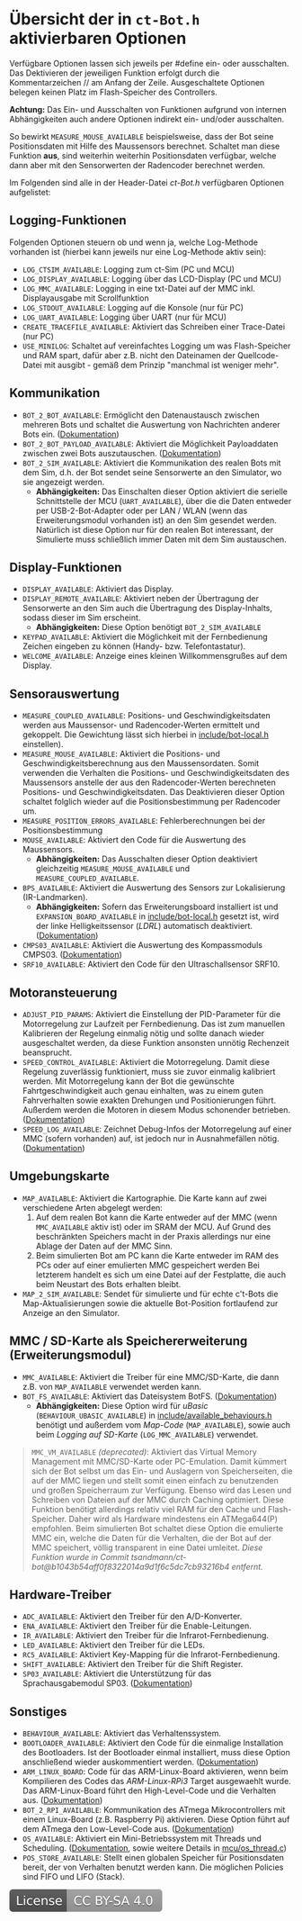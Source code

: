 # Übersicht der in `ct-Bot.h` aktivierbaren Optionen

Verfügbare Optionen lassen sich jeweils per #define ein- oder ausschalten. Das Dektivieren der jeweiligen Funktion erfolgt durch die Kommentarzeichen // am Anfang der Zeile.
Ausgeschaltete Optionen belegen keinen Platz im Flash-Speicher des Controllers.

**Achtung:** Das Ein- und Ausschalten von Funktionen aufgrund von internen Abhängigkeiten auch andere Optionen indirekt ein- und/oder ausschalten.

So bewirkt `MEASURE_MOUSE_AVAILABLE` beispielsweise, dass der Bot seine Positionsdaten mit Hilfe des Maussensors berechnet.
Schaltet man diese Funktion **aus**, sind weiterhin weiterhin Positionsdaten verfügbar, welche dann aber mit den Sensorwerten der Radencoder berechnet werden.

Im Folgenden sind alle in der Header-Datei _ct-Bot.h_ verfügbaren Optionen aufgelistet:

## Logging-Funktionen

Folgenden Optionen steuern ob und wenn ja, welche Log-Methode vorhanden ist (hierbei kann jeweils nur eine Log-Methode aktiv sein):

* `LOG_CTSIM_AVAILABLE`: Logging zum ct-Sim (PC und MCU)
* `LOG_DISPLAY_AVAILABLE`: Logging über das LCD-Display (PC und MCU)
* `LOG_MMC_AVAILABLE`: Logging in eine txt-Datei auf der MMC inkl. Displayausgabe mit Scrollfunktion
* `LOG_STDOUT_AVAILABLE`: Logging auf die Konsole (nur für PC)
* `LOG_UART_AVAILABLE`: Logging über UART (nur für MCU)
* `CREATE_TRACEFILE_AVAILABLE`: Aktiviert das Schreiben einer Trace-Datei (nur PC)
* `USE_MINILOG`: Schaltet auf vereinfachtes Logging um was Flash-Speicher und RAM spart, dafür aber z.B. nicht den Dateinamen der Quellcode-Datei mit ausgibt - gemäß dem Prinzip "manchmal ist weniger mehr".

## Kommunikation

* `BOT_2_BOT_AVAILABLE`: Ermöglicht den Datenaustausch zwischen mehreren Bots und schaltet die Auswertung von Nachrichten anderer Bots ein. ([Dokumentation](../../_tmp_trac_wiki_export/DokuBot2Bot/DokuBot2Bot.md))
* `BOT_2_BOT_PAYLOAD_AVAILABLE`: Aktiviert die Möglichkeit Payloaddaten zwischen zwei Bots auszutauschen. ([Dokumentation](../../_tmp_trac_wiki_export/DokuBot2Bot/DokuBot2Bot.md#Übertragen-weiterer-Daten-als-Payload))
* `BOT_2_SIM_AVAILABLE`: Aktiviert die Kommunikation des realen Bots mit dem Sim, d.h. der Bot sendet seine Sensorwerte an den Simulator, wo sie angezeigt werden.
    * **Abhängigkeiten:** Das Einschalten dieser Option aktiviert die serielle Schnittstelle der MCU (`UART_AVAILABLE`), über die die Daten entweder per USB-2-Bot-Adapter oder per LAN / WLAN (wenn das Erweiterungsmodul vorhanden ist) an den Sim gesendet werden.
Natürlich ist diese Option nur für den realen Bot interessant, der Simulierte muss schließlich immer Daten mit dem Sim austauschen.

## Display-Funktionen

* `DISPLAY_AVAILABLE`: Aktiviert das Display.
* `DISPLAY_REMOTE_AVAILABLE`: Aktiviert neben der Übertragung der Sensorwerte an den Sim auch die Übertragung des Display-Inhalts, sodass dieser im Sim erscheint.
    * **Abhängigkeiten:** Diese Option benötigt `BOT_2_SIM_AVAILABLE`
* `KEYPAD_AVAILABLE`: Aktiviert die Möglichkeit mit der Fernbedienung Zeichen eingeben zu können (Handy- bzw. Telefontastatur).
* `WELCOME_AVAILABLE`: Anzeige eines kleinen Willkommensgrußes auf dem Display.

## Sensorauswertung

* `MEASURE_COUPLED_AVAILABLE`: Positions- und Geschwindigkeitsdaten werden aus Maussensor- und Radencoder-Werten ermittelt und gekoppelt.
Die Gewichtung lässt sich hierbei in [include/bot-local.h](https://github.com/tsandmann/ct-bot/blob/master/include/bot-local.h) einstellen).
* `MEASURE_MOUSE_AVAILABLE`: Aktiviert die Positions- und Geschwindigkeitsberechnung aus den Maussensordaten.
Somit verwenden die Verhalten die Positions- und Geschwindigkeitsdaten des Maussensors anstelle der aus den Radencoder-Werten berechneten Positions- und Geschwindigkeitsdaten.
Das Deaktivieren dieser Option schaltet folglich wieder auf die Positionsbestimmung per Radencoder um.
* `MEASURE_POSITION_ERRORS_AVAILABLE`: Fehlerberechnungen bei der Positionsbestimmung
* `MOUSE_AVAILABLE`: Aktiviert den Code für die Auswertung des Maussensors.
    * **Abhängigkeiten:** Das Ausschalten dieser Option deaktiviert gleichzeitig `MEASURE_MOUSE_AVAILABLE` und `MEASURE_COUPLED_AVAILABLE`.
* `BPS_AVAILABLE`: Aktiviert die Auswertung des Sensors zur Lokalisierung (IR-Landmarken).
    * **Abhängigkeiten:** Sofern das Erweiterungsboard installiert ist und `EXPANSION_BOARD_AVAILABLE` in [include/bot-local.h](https://github.com/tsandmann/ct-bot/blob/master/include/bot-local.h) gesetzt ist, wird der linke Helligkeitssensor (*LDRL*) automatisch deaktiviert. ([Dokumentation](../../_tmp_trac_wiki_export/Localization/Localization.md))
* `CMPS03_AVAILABLE`: Aktiviert die Auswertung des Kompassmoduls CMPS03. ([Dokumentation](../../_tmp_trac_wiki_export/HWErweiterungen/HWErweiterungen.md#CMPS03-Kompass))
* `SRF10_AVAILABLE`: Aktiviert den Code für den Ultraschallsensor SRF10.

## Motoransteuerung

* `ADJUST_PID_PARAMS`: Aktiviert die Einstellung der PID-Parameter für die Motorregelung zur Laufzeit per Fernbedienung.
Das ist zum manuellen Kalibrieren der Regelung einmalig nötig und sollte danach wieder ausgeschaltet werden, da diese Funktion ansonsten unnötig Rechenzeit beansprucht.
* `SPEED_CONTROL_AVAILABLE`: Aktiviert die Motorregelung. Damit diese Regelung zuverlässig funktioniert, muss sie zuvor einmalig kalibriert werden.
Mit Motorregelung kann der Bot die gewünschte Fahrtgeschwindigkeit auch genau einhalten, was zu einem guten Fahrverhalten sowie exakten Drehungen und Positionierungen führt.
Außerdem werden die Motoren in diesem Modus schonender betrieben. ([Dokumentation](../../_tmp_trac_wiki_export/ct-Bot-Software-Aktuatoren/ct-Bot-Software-Aktuatoren.md))
* `SPEED_LOG_AVAILABLE`: Zeichnet Debug-Infos der Motorregelung auf einer MMC (sofern vorhanden) auf, ist jedoch nur in Ausnahmefällen nötig. ([Dokumentation](../../_tmp_trac_wiki_export/ct-Bot-Software-Aktuatoren/ct-Bot-Software-Aktuatoren.md#Die-Logging-Funktion))

## Umgebungskarte

* `MAP_AVAILABLE`: Aktiviert die Kartographie. Die Karte kann auf zwei verschiedene Arten abgelegt werden:
    1. Auf dem realen Bot kann die Karte entweder auf der MMC (wenn `MMC_AVAILABLE` aktiv ist) oder im SRAM der MCU. Auf Grund des beschränkten Speichers macht in der Praxis allerdings nur eine Ablage der Daten auf der MMC Sinn.
    2. Beim simulierten Bot am PC kann die Karte entweder im RAM des PCs oder auf einer emulierten MMC gespeichert werden Bei letzterem handelt es sich um eine Datei auf der Festplatte, die auch beim Neustart des Bots erhalten bleibt.
* `MAP_2_SIM_AVAILABLE`: Sendet für simulierte und für echte c't-Bots die Map-Aktualisierungen sowie die aktuelle Bot-Position fortlaufend zur Anzeige an den Simulator.

## MMC / SD-Karte als Speichererweiterung (Erweiterungsmodul)

* `MMC_AVAILABLE`: Aktiviert die Treiber für eine MMC/SD-Karte, die dann z.B. von `MAP_AVAILABLE` verwendet werden kann.
* `BOT_FS_AVAILABLE`: Aktiviert das Dateisystem BotFS. ([Dokumentation](../../_tmp_trac_wiki_export/deprecated/DokuBotFs/DokuBotFs.md))
    * **Abhängigkeiten:** Diese Option wird für _uBasic_ (`BEHAVIOUR_UBASIC_AVAILABLE`) in [include/available_behaviours.h](https://github.com/tsandmann/ct-bot/blob/master/include/available_behaviours.h) benötigt
    und außerdem vom _Map-Code_ (`MAP_AVAILABLE`), sowie auch beim _Logging auf SD-Karte_ (`LOG_MMC_AVAILABLE`) verwendet.
> `MMC_VM_AVAILABLE` _(deprecated)_: Aktiviert das Virtual Memory Management mit MMC/SD-Karte oder PC-Emulation.
Damit kümmert sich der Bot selbst um das Ein- und Auslagern von Speicherseiten, die auf der MMC liegen und stellt somit einen einfach zu benutzenden und großen Speicherraum zur Verfügung.
Ebenso wird das Lesen und Schreiben von Dateien auf der MMC durch Caching optimiert.
Diese Funktion benötigt allerdings relativ viel RAM für den Cache und Flash-Speicher. Daher wird als Hardware mindestens ein ATMega644(P) empfohlen.
Beim simulierten Bot schaltet diese Option die emulierte MMC ein, welche die Daten für die Verhalten, die der Bot auf der MMC speichert, völlig transparent in eine Datei umleitet. _Diese Funktion wurde in Commit tsandmann/ct-bot@b1043b54aff0f8322014a9d1f6c5dc7cb93216b4 entfernt._

## Hardware-Treiber

* `ADC_AVAILABLE`: Aktiviert den Treiber für den A/D-Konverter.
* `ENA_AVAILABLE`: Aktiviert den Treiber für die Enable-Leitungen.
* `IR_AVAILABLE`: Aktiviert den Treiber für die Infrarot-Fernbedienung.
* `LED_AVAILABLE`: Aktiviert den Treiber für die LEDs.
* `RC5_AVAILABLE`: Aktiviert Key-Mapping für die Infrarot-Fernbedienung.
* `SHIFT_AVAILABLE`: Aktiviert den Treiber für die Shift Register.
* `SP03_AVAILABLE`: Aktiviert die Unterstützung für das Sprachausgabemodul SP03. ([Dokumentation](../../_tmp_trac_wiki_export/HWErweiterungen/HWErweiterungen.md#Sprachmodul-SP03))

## Sonstiges

* `BEHAVIOUR_AVAILABLE`: Aktiviert das Verhaltenssystem.
* `BOOTLOADER_AVAILABLE`: Aktiviert den Code für die einmalige Installation des Bootloaders. Ist der Bootloader einmal installiert, muss diese Option anschließend wieder auskommentiert werden. ([Dokumentation](../../_tmp_trac_wiki_export/Flash/Flash.md#Bootloader-des-ct-Bot))
* `ARM_LINUX_BOARD`: Code für das ARM-Linux-Board aktivieren, wenn beim Kompilieren des Codes das _ARM-Linux-RPi3_ Target ausgewaehlt wurde. Das ARM-Linux-Board führt den High-Level-Code und die Verhalten aus. ([Dokumentation](../../_tmp_trac_wiki_export/RaspberryPi/RaspberryPi.md))
* `BOT_2_RPI_AVAILABLE`: Kommunikation des ATmega Mikrocontrollers mit einem Linux-Board (z.B. Raspberry Pi) aktivieren. Diese Option führt auf dem ATmega den Low-Level-Code aus. ([Dokumentation](../../_tmp_trac_wiki_export/RaspberryPi/RaspberryPi.md))
* `OS_AVAILABLE`: Aktiviert ein Mini-Betriebssystem mit Threads und Scheduling. ([Dokumentation](../../_tmp_trac_wiki_export/DokuOS/DokuOS.md), sowie weitere Details in [mcu/os_thread.c](https://github.com/tsandmann/ct-bot/blob/master/mcu/os_thread.c))
* `POS_STORE_AVAILABLE`: Stellt einen globalen Speicher für Positionsdaten bereit, der von Verhalten benutzt werden kann. Die möglichen Policies sind FIFO und LIFO (Stack).

[![License: CC BY-SA 4.0](../../LICENSE.svg)](https://creativecommons.org/licenses/by-sa/4.0/)
